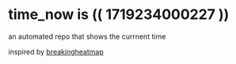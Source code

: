 # time_now is (( 1719234000227 ))

an automated repo that shows the currnent time

inspired by [breakingheatmap](https://github.com/breakingheatmap/breakingheatmap)